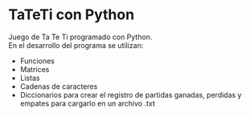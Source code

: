 <h1> TaTeTi con Python </h1>
Juego de Ta Te Ti programado con Python.<br/>
En el desarrollo del programa se utilizan:<br/>

<ul>
  <li>Funciones</li>
  <li>Matrices</li>
  <li>Listas</li>
  <li>Cadenas de caracteres</li>
  <li>Diccionarios para crear el registro de partidas ganadas, perdidas y empates para cargarlo en un archivo .txt</li>
</ul>
